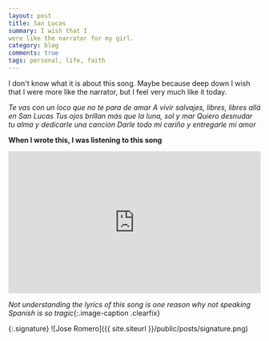 ```yaml
---
layout: post
title: San Lucas
summary: I wish that I
were like the narrator for my girl.
category: blog
comments: true
tags: personal, life, faith
---
```


I don't know what it is about this song. Maybe because deep down I wish that I
were more like the narrator, but I feel very much like it today.

_Te vas con un loco que no te para de amar
A vivir salvajes, libres, libres allá en San Lucas
Tus ojos brillan más que la luna, sol y mar
Quiero desnudar tu alma y dedicarle una canción
Darle todo mi cariño y entregarle mi amor_

**When I wrote this, I was listening to this song**

 <style>.embed-container { position: relative; padding-bottom: 56.25%; height: 0; overflow: hidden; max-width: 100%; } .embed-container iframe, .embed-container object, .embed-container embed { position: absolute; top: 0; left: 0; width: 100%; height: 100%; }</style>
<div class='embed-container'><iframe src='https://www.youtube.com/embed/7-Ikexq03O0?rel=0&amp;t=20s&amp;showinfo=0' frameborder='0' allowfullscreen></iframe></div>

_Not understanding the lyrics of this song is one reason why not speaking Spanish is so tragic_{:.image-caption .clearfix}

{:.signature}
![Jose Romero]({{ site.siteurl }}/public/posts/signature.png)
